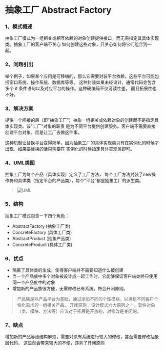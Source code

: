 # 抽象工厂  Abstract Factory
### 1、模式概述
抽象工厂模式为一组相关或相互依赖的对象创建提供接口，而无需指定其具体实现类。抽象工厂的客户端不关心
如何创建这些对象，只关心如何将它们组合到一起。
### 2、问题引出
举个例子，如果某个应用是可移植的，那么它需要封装平台依赖，这些平台可能包括窗口系统、操作系统、数据库等等。
这种封装如果未经设计，通常代码会包含多个 if 条件语句以及对应平台的操作。这种硬编码不仅可读性差，
而且拓展性也不好。
### 3、解决方案
提供一个间接的层（即"抽象工厂"）抽象一组相关或依赖对象的创建而不是指定具体实现类。该"工厂"对象的职责
是为不同平台提供创建服务。客户端不需要直接创建平台对象，而是让工厂去做这件事。

这种机制让替换平台变得简单，因为抽象工厂的具体实现类只有在实例化的时候才出现，如果要替换的话只需要在
实例化的时候指定具体实现类即可。 

### 4、UML类图
抽象工厂为每个产品（具体实现）定义了工厂方法，
每个工厂方法封装了new操作符和具体类（指定平台的产品类），每个“平台”都是抽象工厂的派生类。


>![UML](https://qcdn.xueyuanjun.com/wp-content/uploads/2015/12/78bd6487-a8c4-443c-a6c7-7f8aa13ff4c3.png)

### 5、结构
抽象工厂模式包含一下四个角色：
- AbstractFactory (抽象工厂类)
- ConcreteFactory (具体工厂类)
- AbstractProduct (抽象产品类)
- ConcreteProduct (具体工厂类)

### 6、优点
- 隔离了具体类的生成，使得客户端并不需要知道什么被创建
- 当一个产品族中多个对象被设计成一起工作时，它能够保证客户端始终只使用同一个产品族中的对象
- 增加新的产品族很方便，无需修改已有系统，符合开闭原则。
> 产品族是以产品平台为基础，通过添加不同的个性模块，以满足不同客户个性化需求的一组相关产品。
> 开闭原则：设计模式六大原则之一，软件对象（类、模块、方法等）应该对于拓展是开放的，对修改是关闭的。
### 7、缺点
增加新的产品等级结构麻烦，需要对原有系统进行较大的修改，甚至需要修改抽象层代码，
这显然会带来较大的不便，违背了开闭原则

